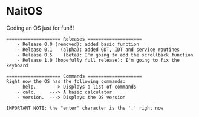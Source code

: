# NaitOS
Coding an OS just for fun!!!

    ==================== Releases ====================
        - Release 0.0 (removed): added basic function
        - Release 0.1   (alpha): added GDT, IDT and service routines
        - Release 0.5    (beta): I'm going to add the scrollback function
        - Release 1.0 (hopefully full release): I'm going to fix the keyboard

    ==================== Commands ====================
    Right now the OS has the following commands:
        - help.     ---> Displays a list of commands
        - calc.     ---> A basic calculator
        - version.  ---> Displays the OS version

    IMPORTANT NOTE: the "enter" character is the '.' right now